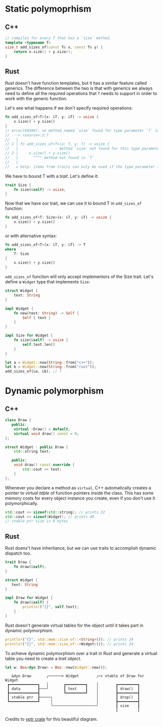 # Static polymoprhism
## C++
```c++
// compiles for every T that has a `size` method.
template <typename T>
size_t add_sizes_of(const T& x, const T& y) {
    return x.size() + y.size();
}
```

## Rust
Rust doesn't have function templates, but it has a similar feature called generics. The difference between the two is that with generics we always need to define all the required operations that `T` needs to support in order to work with the generic function.

Let's see what happens if we don't specify required operations:
```rust
fn add_sizes_of<T>(x: &T, y: &T) -> usize {
    x.size() + y.size()
}
// error[E0599]: no method named `size` found for type parameter `T` in the current scope
//  --> <source>:2:7
//   |
// 1 | fn add_sizes_of<T>(x: T, y: T) -> usize {
//   |                 - method `size` not found for this type parameter
// 2 |     x.size() + y.size()
//   |       ^^^^ method not found in `T`
//   |
//   = help: items from traits can only be used if the type parameter is bounded by the trait
```
We have to bound T with a _trait_. Let's define it:

```rust
trait Size {
    fn size(&self) -> usize;
}
```
Now that we have our trait, we can use it to bound T in `add_sizes_of` function:
```rust
fn add_sizes_of<T: Size>(x: &T, y: &T) -> usize {
    x.size() + y.size()
}
```
or with alternative syntax:
```rust
fn add_sizes_of<T>(x: &T, y: &T) -> T
where
    T: Size
{
    x.size() + y.size()
}
```

`add_sizes_of` function will only accept implementors of the Size trait. Let's define a `Widget` type that implements `Size`:
```rust
struct Widget {
    text: String
}

impl Widget {
    fn new(text: String) -> Self {
        Self { text }
    }
}

impl Size for Widget {
    fn size(&self) -> usize {
        self.text.len()
    }
}

let a = Widget::new(String::from("c++"));
let b = Widget::new(String::from("rust"));
add_sizes_of(&a, &b); // 7
```

# Dynamic polymorphism
## C++
```c++
class Draw {
   public:
    virtual ~Draw() = default;
    virtual void draw() const = 0;
};

struct Widget : public Draw {
    std::string text;

   public:
    void draw() const override {
        std::cout << text;
    }
};
```
Whenever you declare a method as `virtual`, C++ automatically creates a pointer to _virtual table_ of function pointers inside the class. This has some memory costs for every object instance you create, even if you don't use it polymorphically.
```c++
std::cout << sizeof(std::string); // prints 32
std::cout << sizeof(Widget); // prints 40
// vtable ptr size is 8 bytes
```

## Rust
Rust doens't have inheritance, but we can use traits to accomplish dynamic dispatch too.
```rust
trait Draw {
    fn draw(&self);
}

struct Widget {
   text: String
}

impl Draw for Widget {
    fn draw(&self) {
        println!("{}", self.text);
    }
}
```
Rust doesn't generate virtual tables for the object until it takes part in dynamic polymorphism.
```rust
println!("{}", std::mem::size_of::<String>()); // prints 24
println!("{}", std::mem::size_of::<Widget>()); // prints 24
```

To achieve dynamic polymorphism over a trait in Rust and generate a virtual table you need to create a _trait object_.
```rust
let w: Box<dyn Draw> = Box::new(Widget::new());
```
```
   &dyn Draw       ╭──────> Widget        ╭─> vtable of Draw for Widget
 ┏━━━━━━━━━━━━━┓   │       ┏━━━━━━━━━┓    │        ┏━━━━━━━━━┓
 ┃ data        ┠───╯       ┃ text    ┃    │        ┃ draw()  ┃
 ┣━━━━━━━━━━━━━┫           ┗━━━━━━━━━┛    │        ┣━━━━━━━━━┫
 ┃ vtable ptr  ┠─────╮                    │        ┃ drop()  ┃
 ┗━━━━━━━━━━━━━┛     │                    │        ┣━━━━━━━━━┫
                     ╰────────────────────╯        ┃ size    ┃
                                                   ╏         ╏
```
Credits to [vptr crate](https://docs.rs/vptr/latest/vptr/) for this beautiful diagram.